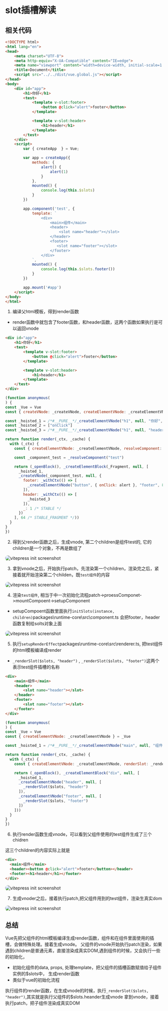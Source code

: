 # slot插槽解读

## 相关代码
```html
<!DOCTYPE html>
<html lang="en">
<head>
    <meta charset="UTF-8">
    <meta http-equiv="X-UA-Compatible" content="IE=edge">
    <meta name="viewport" content="width=device-width, initial-scale=1.0">
    <title>Document</title>
    <script src="../../dist/vue.global.js"></script>
</head>
<body>
    <div id="app">
        <h1>你好</h1>
        <test>
            <template v-slot:footer>
                <button @click="alert">footer</button>
            </template>

            <template v-slot:header>
                <h1>header</h1>
            </template>
        </test>
    </div>
    <script>
        var { createApp  } = Vue;

        var app = createApp({
            methods: {
                alert() {
                    alert(1)
                }
            },
            mounted() {
                console.log(this.$slots)
            }
        })

        app.component('test', {
            template: `
                <div>
                    <main>组件</main>
                    <header>
                        <slot name="header"></slot>
                    </header>
                    <footer>
                       <slot name="footer"></slot>
                    </footer>
                </div>
            `,
            mounted() {
                console.log(this.$slots.footer())
            }
        })

        app.mount('#app')
    </script>
</body>
</html>
```

1. 编译父html模板，得到render函数

- render函数中就包含了footer函数，和header函数，这两个函数如果执行是可以返回vnode

```html
<div id="app">
    <h1>你好</h1>
    <test>
        <template v-slot:footer>
            <button @click="alert">footer</button>
        </template>

        <template v-slot:header>
            <h1>header</h1>
        </template>
    </test>
</div>
```

```js
(function anonymous(
) {
const _Vue = Vue
const { createVNode: _createVNode, createElementVNode: _createElementVNode } = _Vue

const _hoisted_1 = /*#__PURE__*/_createElementVNode("h1", null, "你好", -1 /* HOISTED */)
const _hoisted_2 = ["onClick"]
const _hoisted_3 = /*#__PURE__*/_createElementVNode("h1", null, "header", -1 /* HOISTED */)

return function render(_ctx, _cache) {
  with (_ctx) {
    const { createElementVNode: _createElementVNode, resolveComponent: _resolveComponent, withCtx: _withCtx, createVNode: _createVNode, Fragment: _Fragment, openBlock: _openBlock, createElementBlock: _createElementBlock } = _Vue

    const _component_test = _resolveComponent("test")

    return (_openBlock(), _createElementBlock(_Fragment, null, [
      _hoisted_1,
      _createVNode(_component_test, null, {
        footer: _withCtx(() => [
          _createElementVNode("button", { onClick: alert }, "footer", 8 /* PROPS */, _hoisted_2)
        ]),
        header: _withCtx(() => [
          _hoisted_3
        ]),
        _: 1 /* STABLE */
      })
    ], 64 /* STABLE_FRAGMENT */))
  }
}
})
```

2. 得到父render函数之后，生成vnode, 第二个children是组件test的, 它的children是一个对象，不再是数组了

<p>
  <img src="../.vitepress/public/property/slot/1.jpg" alt="vitepress init screenshot" style="border-radius:8px">
</p>

3. 拿到vnode之后，开始执行patch，先渲染第一个children，渲染完之后，紧接着就开始渲染第二个childen，既`test组件`的内容

<p>
  <img src="../.vitepress/public/property/slot/2.jpg" alt="vitepress init screenshot" style="border-radius:8px">
</p>

4. 渲染`test组件`, 相当于中一次初始化流程patch->proessComponet->mountCompoent->setupComponent

- setupCompoent函数里面执行`initSlots(instance, children)`packages\runtime-core\src\component.ts
  会把footer，header函数复制给solts对象上面

<p>
  <img src="../.vitepress/public/property/slot/3.jpg" alt="vitepress init screenshot" style="border-radius:8px">
</p>


5. 执行`setupRenderEffect`packages\runtime-core\src\renderer.ts, 把test组件的html模板编译成render
- `_renderSlot($slots, "header")` , `_renderSlot($slots, "footer")`这两个表示test组件插槽的名称

```html
<div>
    <main>组件</main>
    <header>
        <slot name="header"></slot>
    </header>
    <footer>
        <slot name="footer"></slot>
    </footer>
</div>
```

```js
(function anonymous(
) {
const _Vue = Vue
const { createElementVNode: _createElementVNode } = _Vue

const _hoisted_1 = /*#__PURE__*/_createElementVNode("main", null, "组件", -1 /* HOISTED */)

return function render(_ctx, _cache) {
  with (_ctx) {
    const { createElementVNode: _createElementVNode, renderSlot: _renderSlot, openBlock: _openBlock, createElementBlock: _createElementBlock } = _Vue

    return (_openBlock(), _createElementBlock("div", null, [
      _hoisted_1,
      _createElementVNode("header", null, [
        _renderSlot($slots, "header")
      ]),
      _createElementVNode("footer", null, [
        _renderSlot($slots, "footer")
      ])
    ]))
  }
}
})
```


6. 执行render函数生成vnode，可以看到父组件使用的test组件生成了三个chidren

这三个children的内容实际上就是
```html
<div>
  <main>组件</main>
  <header><button @click="alert">footer</button></header>
  <footer><h1>header</h1></footer>
</div>
```

<p>
  <img src="../.vitepress/public/property/slot/4.jpg" alt="vitepress init screenshot" style="border-radius:8px">
</p>


7. 生成vnoder之后，接着执行patch,把父组件用到的test组件，渲染生真实dom

<p>
  <img src="../.vitepress/public/property/slot/5.jpg" alt="vitepress init screenshot" style="border-radius:8px">
</p>


## 总结
Vue先把父组件的html模板编译生成render函数，组件和在组件里面使用的插槽，会做特殊处理。接着生成vnode。
父组件的vnode开始执行patch渲染，如果遇到children是普通元素，直接渲染成真实DOM,遇到组件的时候，又会执行一些的初始化，
- 初始化组件的data, props, 处理template，把父组件的插槽函数赋值给子组件实例的$slots中， 生成render函数
- 类似于vue的初始化流程

执行组件的render函数，在生成vnode的时候，执行`_renderSlot($slots, "header")`,其实就是执行父组件的$slots.heander生成vnode
拿到vnode，接着执行patch，把子组件渲染成真实DOM